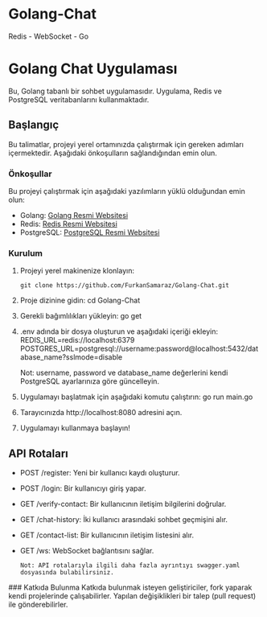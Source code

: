 # Golang-Chat
Redis - WebSocket - Go

# Golang Chat Uygulaması

Bu, Golang tabanlı bir sohbet uygulamasıdır. Uygulama, Redis ve PostgreSQL veritabanlarını kullanmaktadır.

## Başlangıç

Bu talimatlar, projeyi yerel ortamınızda çalıştırmak için gereken adımları içermektedir. Aşağıdaki önkoşulların sağlandığından emin olun.

### Önkoşullar

Bu projeyi çalıştırmak için aşağıdaki yazılımların yüklü olduğundan emin olun:

- Golang: [Golang Resmi Websitesi](https://golang.org/)
- Redis: [Redis Resmi Websitesi](https://redis.io/)
- PostgreSQL: [PostgreSQL Resmi Websitesi](https://www.postgresql.org/)

### Kurulum

1. Projeyi yerel makinenize klonlayın:

   ```shell
   git clone https://github.com/FurkanSamaraz/Golang-Chat.git
   
2. Proje dizinine gidin:
   cd Golang-Chat
    
3. Gerekli bağımlılıkları yükleyin:
   go get
   
4. .env adında bir dosya oluşturun ve aşağıdaki içeriği ekleyin:
   REDIS_URL=redis://localhost:6379
   POSTGRES_URL=postgresql://username:password@localhost:5432/database_name?sslmode=disable
   
   Not: username, password ve database_name değerlerini kendi PostgreSQL ayarlarınıza göre güncelleyin.
   
5. Uygulamayı başlatmak için aşağıdaki komutu çalıştırın:
   go run main.go

6. Tarayıcınızda http://localhost:8080 adresini açın.
7. Uygulamayı kullanmaya başlayın!

## API Rotaları

- POST /register: Yeni bir kullanıcı kaydı oluşturur.
- POST /login: Bir kullanıcıyı giriş yapar.
- GET /verify-contact: Bir kullanıcının iletişim bilgilerini doğrular.
- GET /chat-history: İki kullanıcı arasındaki sohbet geçmişini alır.
- GET /contact-list: Bir kullanıcının iletişim listesini alır.
- GET /ws: WebSocket bağlantısını sağlar.
      
      Not: API rotalarıyla ilgili daha fazla ayrıntıyı swagger.yaml dosyasında bulabilirsiniz.


### Katkıda Bulunma
Katkıda bulunmak isteyen geliştiriciler, fork yaparak kendi projelerinde çalışabilirler. Yapılan değişiklikleri bir talep (pull request) ile gönderebilirler.
   







